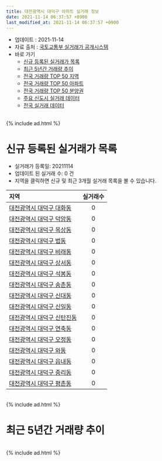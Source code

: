 ```yaml
---
title: 대전광역시 대덕구 아파트 실거래 정보
date: 2021-11-14 06:37:57 +0900
last_modified_at: 2021-11-14 06:37:57 +0900
---
```


* 업데이트 : 2021-11-14
* 자료 출처 : [국토교통부 실거래가 공개시스템](http://rt.molit.go.kr)
* 바로 가기
    * [신규 등록된 실거래가 목록](#신규-등록된-실거래가-목록)
    * [최근 5년간 거래량 추이](#최근-5년간-거래량-추이)
    * [전국 거래량 TOP 50 지역](https://inasie.github.io/apt-trade-info/최근-3개월-전국에서-가장-거래가-많이-발생한-지역)
    * [전국 거래량 TOP 50 아파트](https://inasie.github.io/apt-trade-info/최근-3개월-전국에서-가장-거래가-많이-발생한-아파트)
    * [전국 거래량 TOP 50 분양권](https://inasie.github.io/apt-trade-info/최근-3개월-전국에서-가장-거래가-많이-발생한-분양권)
    * [주요 신도시 실거래 데이터](https://inasie.github.io/apt-trade-info/주요-신도시)
    * [전국 실거래 데이터](https://inasie.github.io/apt-trade-info/전국)

<br>
{% include ad.html %}
<br>

# 신규 등록된 실거래가 목록
* 실거래가 등록일: 20211114
* 업데이트 된 실거래 수: 0 건
* 지역을 클릭하면 신규 및 최근 3개월 실거래 목록을 볼 수 있습니다.


|지역|실거래수|
|:---|:---:|
|[대전광역시 대덕구 대화동](https://inasie.github.io/apt-trade-info/대전광역시-대덕구-대화동)|0|
|[대전광역시 대덕구 덕암동](https://inasie.github.io/apt-trade-info/대전광역시-대덕구-덕암동)|0|
|[대전광역시 대덕구 목상동](https://inasie.github.io/apt-trade-info/대전광역시-대덕구-목상동)|0|
|[대전광역시 대덕구 법동](https://inasie.github.io/apt-trade-info/대전광역시-대덕구-법동)|0|
|[대전광역시 대덕구 비래동](https://inasie.github.io/apt-trade-info/대전광역시-대덕구-비래동)|0|
|[대전광역시 대덕구 상서동](https://inasie.github.io/apt-trade-info/대전광역시-대덕구-상서동)|0|
|[대전광역시 대덕구 석봉동](https://inasie.github.io/apt-trade-info/대전광역시-대덕구-석봉동)|0|
|[대전광역시 대덕구 송촌동](https://inasie.github.io/apt-trade-info/대전광역시-대덕구-송촌동)|0|
|[대전광역시 대덕구 신대동](https://inasie.github.io/apt-trade-info/대전광역시-대덕구-신대동)|0|
|[대전광역시 대덕구 신일동](https://inasie.github.io/apt-trade-info/대전광역시-대덕구-신일동)|0|
|[대전광역시 대덕구 신탄진동](https://inasie.github.io/apt-trade-info/대전광역시-대덕구-신탄진동)|0|
|[대전광역시 대덕구 연축동](https://inasie.github.io/apt-trade-info/대전광역시-대덕구-연축동)|0|
|[대전광역시 대덕구 오정동](https://inasie.github.io/apt-trade-info/대전광역시-대덕구-오정동)|0|
|[대전광역시 대덕구 와동](https://inasie.github.io/apt-trade-info/대전광역시-대덕구-와동)|0|
|[대전광역시 대덕구 읍내동](https://inasie.github.io/apt-trade-info/대전광역시-대덕구-읍내동)|0|
|[대전광역시 대덕구 중리동](https://inasie.github.io/apt-trade-info/대전광역시-대덕구-중리동)|0|
|[대전광역시 대덕구 평촌동](https://inasie.github.io/apt-trade-info/대전광역시-대덕구-평촌동)|0|


<br>
{% include ad.html %}
<br>

# 최근 5년간 거래량 추이


<div style="width:100%;">
    <canvas id="deal_progress" height="200"></canvas>
</div>

<script>
new Chart(document.getElementById("deal_progress"), {
    type: 'line',
    data: {
        labels: ['201611','201612','201701','201702','201703','201704','201705','201706','201707','201708','201709','201710','201711','201712','201801','201802','201803','201804','201805','201806','201807','201808','201809','201810','201811','201812','201901','201902','201903','201904','201905','201906','201907','201908','201909','201910','201911','201912','202001','202002','202003','202004','202005','202006','202007','202008','202009','202010','202011','202012','202101','202102','202103','202104','202105','202106','202107','202108','202109','202110','202111'],
        datasets: [{
            label: '매매',
            pointRadius: 1,
            data: [196, 143, 155, 215, 239, 190, 224, 247, 180, 189, 156, 159, 149, 127, 171, 172, 218, 157, 125, 145, 107, 113, 107, 150, 244, 198, 147, 140, 152, 151, 386, 184, 215, 288, 321, 326, 363, 338, 317, 430, 373, 318, 560, 466, 304, 236, 197, 302, 319, 326, 236, 229, 305, 498, 491, 256, 173, 168, 171, 143, 22],
            borderColor: "rgba(255, 201, 14, 1)",
            backgroundColor: "rgba(255, 201, 14, 0.5)",
            fill: false,
            lineTension: 0
        },{
            label: '전월세',
            pointRadius: 1,
            data: [120, 118, 100, 143, 144, 123, 104, 128, 93, 85, 100, 112, 136, 117, 136, 134, 146, 106, 102, 97, 81, 83, 98, 124, 97, 89, 120, 103, 126, 108, 99, 106, 96, 93, 94, 117, 125, 150, 113, 162, 98, 113, 127, 137, 127, 182, 191, 219, 214, 120, 139, 104, 109, 192, 221, 119, 127, 79, 84, 102, 23],
            borderColor: "rgba(0, 141, 185, 1)",
            backgroundColor: "rgba(0, 141, 185, 0.5)",
            fill: false,
            lineTension: 0
        }
        ]
    },
    options: {
        responsive: true,
        title: {
            display: false
        },
        tooltips: {
            mode: 'index',
            intersect: false
        },
        hover: {
            mode: 'nearest',
            intersect: true
        },
        scales: {
            xAxes: [{
                display: true,
                scaleLabel: {
                    display: true,
                    labelString: '년/월'
                }
            }],
            yAxes: [{
                display: true,
                ticks: {
                    suggestedMin: 0,
                },
                scaleLabel: {
                    display: true,
                    labelString: '실거래 수'
                }
            }]
        }
    }
});

</script>


<br>
{% include ad.html %}
<br>


